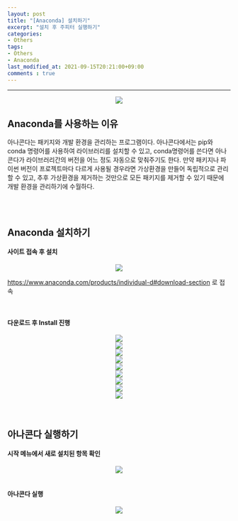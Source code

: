 ```yaml
---
layout: post
title: "[Anaconda] 설치하기"
excerpt: "설치 후 주피터 실행하기"
categories:
- Others
tags:
- Others
- Anaconda
last_modified_at: 2021-09-15T20:21:00+09:00
comments : true
---
```

<hr>

<div style="text-align: center;">
    <img src="/assets/post-image/Python-Anaconda-Install/logo-anaconda.png">
</div>
<h2>Anaconda를 사용하는 이유</h2>
<p>아나콘다는 패키지와 개발 환경을 관리하는 프로그램이다. 아나콘다에서는 pip와 conda 명령어를 사용하여 라이브러리를 설치할 수 있고, conda명령어를 쓴다면 아나콘다가 라이브러리간의 버전을 어느 정도 자동으로 맞춰주기도 한다. 만약 패키지나 파이썬 버전이 프로젝트마다 다르게 사용될 경우라면 가상환경을 만들어 독립적으로 관리할 수 있고, 추후 가상환경을 제거하는 것만으로 모든 패키지를 제거할 수 있기 때문에 개발 환경을 관리하기에 수월하다.</p>

<br>
<br>
<h2>Anaconda 설치하기</h2>
<h4>사이트 접속 후 설치</h4>
<div style="text-align: center;">
    <img style="margin: 0px auto;" src="/assets/post-image/Python-Anaconda-Install/Anaconda사이트.png">
</div>
<p><a href = "https://www.anaconda.com/products/individual-d#download-section" target = "blank" >https://www.anaconda.com/products/individual-d#download-section</a> 로 접속</p>

<br>
<h4>다운로드 후 Install 진행</h4>
<div style="text-align: center;">
    <img src="/assets/post-image/Python-Anaconda-Install/Setup1.PNG">
</div>
<div style="text-align: center;">
    <img src="/assets/post-image/Python-Anaconda-Install/Setup2.PNG">
</div>
<div style="text-align: center;">
    <img src="/assets/post-image/Python-Anaconda-Install/Setup3.PNG">
</div>
<div style="text-align: center;">
    <img src="/assets/post-image/Python-Anaconda-Install/Setup4.PNG">
</div>
<div style="text-align: center;">
    <img src="/assets/post-image/Python-Anaconda-Install/Setup5.PNG">
</div>
<div style="text-align: center;">
    <img src="/assets/post-image/Python-Anaconda-Install/Setup6.PNG">
</div>
<div style="text-align: center;">
    <img src="/assets/post-image/Python-Anaconda-Install/Setup7.PNG">
</div>
<div style="text-align: center;">
    <img src="/assets/post-image/Python-Anaconda-Install/Setup8.PNG">
</div>
<div style="text-align: center;">
    <img src="/assets/post-image/Python-Anaconda-Install/Setup9.PNG">
</div>

<br>
<br>
<h2>아나콘다 실행하기</h2>
<h4>시작 메뉴에서 새로 설치된 항목 확인</h4>
<div style="text-align: center;">
    <img src="/assets/post-image/Python-Anaconda-Install/Folder_list.png">
</div>

<br>
<h4>아나콘다 실행</h4>
<div style="text-align: center;">
    <img src="/assets/post-image/Python-Anaconda-Install/cmd.png">
</div>

<br>